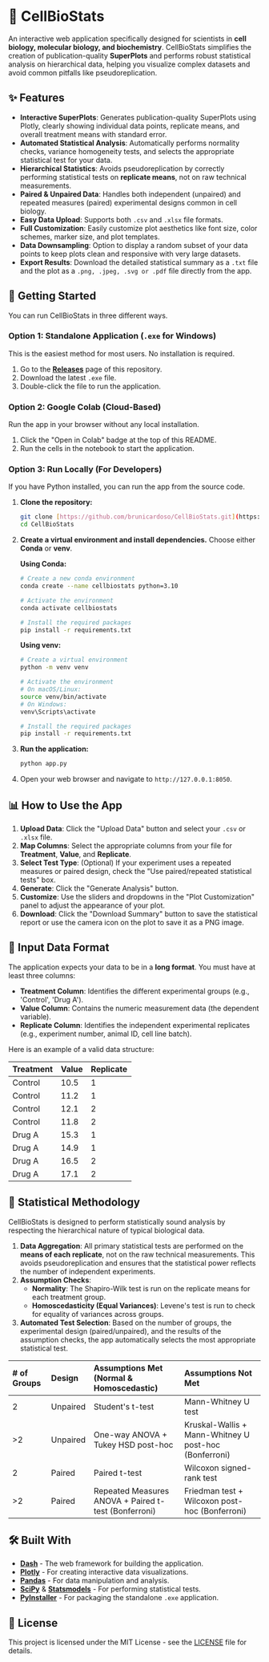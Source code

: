 # 🔬 CellBioStats

An interactive web application specifically designed for scientists in **cell biology, molecular biology, and biochemistry**. CellBioStats simplifies the creation of publication-quality **SuperPlots** and performs robust statistical analysis on hierarchical data, helping you visualize complex datasets and avoid common pitfalls like pseudoreplication.

## ✨ Features

* **Interactive SuperPlots**: Generates publication-quality SuperPlots using Plotly, clearly showing individual data points, replicate means, and overall treatment means with standard error.
* **Automated Statistical Analysis**: Automatically performs normality checks, variance homogeneity tests, and selects the appropriate statistical test for your data.
* **Hierarchical Statistics**: Avoids pseudoreplication by correctly performing statistical tests on **replicate means**, not on raw technical measurements.
* **Paired & Unpaired Data**: Handles both independent (unpaired) and repeated measures (paired) experimental designs common in cell biology.
* **Easy Data Upload**: Supports both `.csv` and `.xlsx` file formats.
* **Full Customization**: Easily customize plot aesthetics like font size, color schemes, marker size, and plot templates.
* **Data Downsampling**: Option to display a random subset of your data points to keep plots clean and responsive with very large datasets.
* **Export Results**: Download the detailed statistical summary as a `.txt` file and the plot as a `.png, .jpeg, .svg or .pdf` file directly from the app.

## 🚀 Getting Started

You can run CellBioStats in three different ways.

### Option 1: Standalone Application (`.exe` for Windows)

This is the easiest method for most users. No installation is required.

1.  Go to the [**Releases**](https://github.com/brunicardoso/CellBioStats/dist) page of this repository.
2.  Download the latest `.exe` file.
3.  Double-click the file to run the application.

### Option 2: Google Colab (Cloud-Based)

Run the app in your browser without any local installation.

1.  Click the "Open in Colab" badge at the top of this README.
2.  Run the cells in the notebook to start the application.

### Option 3: Run Locally (For Developers)

If you have Python installed, you can run the app from the source code.

1.  **Clone the repository:**
    ```bash
    git clone [https://github.com/brunicardoso/CellBioStats.git](https://github.com/brunicardoso/CellBioStats.git)
    cd CellBioStats
    ```

2.  **Create a virtual environment and install dependencies.** Choose either **Conda** or **venv**.

    **Using Conda:**
    ```bash
    # Create a new conda environment
    conda create --name cellbiostats python=3.10

    # Activate the environment
    conda activate cellbiostats

    # Install the required packages
    pip install -r requirements.txt
    ```

    **Using venv:**
    ```bash
    # Create a virtual environment
    python -m venv venv

    # Activate the environment
    # On macOS/Linux:
    source venv/bin/activate
    # On Windows:
    venv\Scripts\activate

    # Install the required packages
    pip install -r requirements.txt
    ```

3.  **Run the application:**
    ```bash
    python app.py
    ```

4.  Open your web browser and navigate to `http://127.0.0.1:8050`.

## 📊 How to Use the App

1.  **Upload Data**: Click the "Upload Data" button and select your `.csv` or `.xlsx` file.
2.  **Map Columns**: Select the appropriate columns from your file for **Treatment**, **Value**, and **Replicate**.
3.  **Select Test Type**: (Optional) If your experiment uses a repeated measures or paired design, check the "Use paired/repeated statistical tests" box.
4.  **Generate**: Click the "Generate Analysis" button.
5.  **Customize**: Use the sliders and dropdowns in the "Plot Customization" panel to adjust the appearance of your plot.
6.  **Download**: Click the "Download Summary" button to save the statistical report or use the camera icon on the plot to save it as a PNG image.

## 📝 Input Data Format

The application expects your data to be in a **long format**. You must have at least three columns:

* **Treatment Column**: Identifies the different experimental groups (e.g., 'Control', 'Drug A').
* **Value Column**: Contains the numeric measurement data (the dependent variable).
* **Replicate Column**: Identifies the independent experimental replicates (e.g., experiment number, animal ID, cell line batch).

Here is an example of a valid data structure:

| Treatment | Value | Replicate |
| :-------- | :---- | :-------- |
| Control   | 10.5  | 1         |
| Control   | 11.2  | 1         |
| Control   | 12.1  | 2         |
| Control   | 11.8  | 2         |
| Drug A    | 15.3  | 1         |
| Drug A    | 14.9  | 1         |
| Drug A    | 16.5  | 2         |
| Drug A    | 17.1  | 2         |

## 🔬 Statistical Methodology

CellBioStats is designed to perform statistically sound analysis by respecting the hierarchical nature of typical biological data.

1.  **Data Aggregation**: All primary statistical tests are performed on the **means of each replicate**, not on the raw technical measurements. This avoids pseudoreplication and ensures that the statistical power reflects the number of independent experiments.
2.  **Assumption Checks**:
    * **Normality**: The Shapiro-Wilk test is run on the replicate means for each treatment group.
    * **Homoscedasticity (Equal Variances)**: Levene's test is run to check for equality of variances across groups.
3.  **Automated Test Selection**: Based on the number of groups, the experimental design (paired/unpaired), and the results of the assumption checks, the app automatically selects the most appropriate statistical test.

| # of Groups | Design   | Assumptions Met (Normal & Homoscedastic)          | Assumptions Not Met                                 |
| :---------- | :------- | :------------------------------------------------ | :-------------------------------------------------- |
| 2           | Unpaired | Student's t-test                                  | Mann-Whitney U test                                 |
| >2          | Unpaired | One-way ANOVA + Tukey HSD post-hoc                | Kruskal-Wallis + Mann-Whitney U post-hoc (Bonferroni) |
| 2           | Paired   | Paired t-test                                     | Wilcoxon signed-rank test                           |
| >2          | Paired   | Repeated Measures ANOVA + Paired t-test (Bonferroni) | Friedman test + Wilcoxon post-hoc (Bonferroni)      |

## 🛠️ Built With

* [**Dash**](https://dash.plotly.com/) - The web framework for building the application.
* [**Plotly**](https://plotly.com/python/) - For creating interactive data visualizations.
* [**Pandas**](https://pandas.pydata.org/) - For data manipulation and analysis.
* [**SciPy**](https://scipy.org/) & [**Statsmodels**](https://www.statsmodels.org/) - For performing statistical tests.
* [**PyInstaller**](https://pyinstaller.org/) - For packaging the standalone `.exe` application.

## 📄 License

This project is licensed under the MIT License - see the [LICENSE](LICENSE) file for details.
